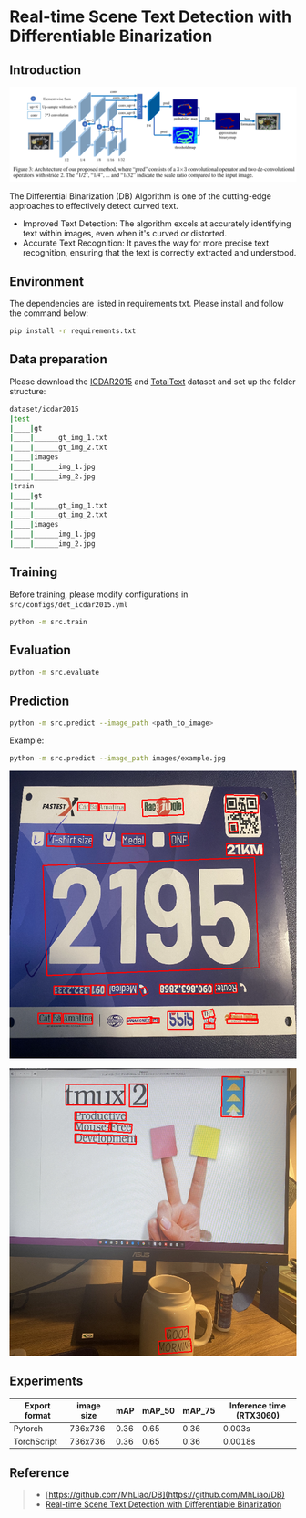 # Real-time Scene Text Detection with Differentiable Binarization

## Introduction

<p align="center">
    <img src="images/architecture.png">
</p>

The Differential Binarization (DB) Algorithm is one of the cutting-edge approaches to effectively detect curved text. 
+ Improved Text Detection: The algorithm excels at accurately identifying text within images, even when it's curved or distorted.
+ Accurate Text Recognition: It paves the way for more precise text recognition, ensuring that the text is correctly extracted and understood.

## Environment
The dependencies are listed in requirements.txt. Please install and follow the command below:

```bash
pip install -r requirements.txt
```

## Data preparation
Please download the [ICDAR2015](https://rrc.cvc.uab.es/?ch=4&com=downloads) and [TotalText]() dataset and set up the folder structure:

```bash
dataset/icdar2015
|test
|____|gt
|____|______gt_img_1.txt
|____|______gt_img_2.txt
|____|images
|____|______img_1.jpg
|____|______img_2.jpg
|train
|____|gt
|____|______gt_img_1.txt
|____|______gt_img_2.txt
|____|images
|____|______img_1.jpg
|____|______img_2.jpg
```

## Training
Before training, please modify configurations in `src/configs/det_icdar2015.yml`
```bash
python -m src.train
```

## Evaluation

```bash
python -m src.evaluate
```

## Prediction

```bash
python -m src.predict --image_path <path_to_image>
```

Example:

```bash
python -m src.predict --image_path images/example.jpg
```

<p align="center">
    <img src="images/test1.png">
</p>

<p align="center">
    <img src="images/test2.png">
</p>


## Experiments

|Export format|image size|mAP|mAP_50|mAP_75| Inference time (RTX3060)|
|--|--|--|--|--|--|
|Pytorch|736x736| 0.36 | 0.65 | 0.36 | 0.003s |
|TorchScript| 736x736 |0.36 | 0.65 | 0.36 | 0.0018s |

## Reference

>+ [https://github.com/MhLiao/DB](https://github.com/MhLiao/DB)
>+ [Real-time Scene Text Detection with Differentiable Binarization](https://arxiv.org/abs/1911.08947)